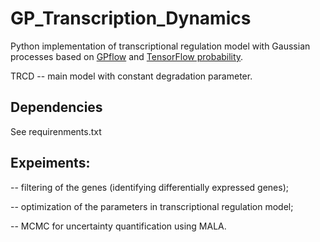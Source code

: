 # GP_Transcription_Dynamics

Python implementation of transcriptional regulation model with Gaussian processes based on [GPflow](https://www.gpflow.org/) and [TensorFlow probability](https://www.tensorflow.org/probability).

TRCD -- main model with constant degradation parameter. 

## Dependencies

See requirenments.txt

## Expeiments:
-- filtering of the genes (identifying differentially expressed genes);

-- optimization of the parameters in transcriptional regulation model;

-- MCMC for uncertainty quantification using MALA. 






